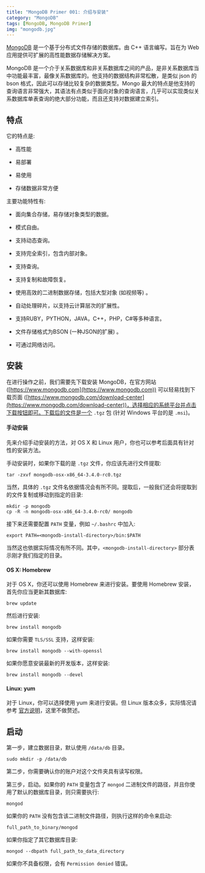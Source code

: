 ```yaml
---
title: "MongoDB Primer 001: 介绍与安装"
category: "MongoDB"
tags: [MongoDB, MongoDB Primer]
img: "mongodb.jpg"
---
```

[MongoDB](https://www.mongodb.com) 是一个基于分布式文件存储的数据库。由 C++ 语言编写。旨在为 Web 应用提供可扩展的高性能数据存储解决方案。



MongoDB 是一个介于关系数据库和非关系数据库之间的产品，是非关系数据库当中功能最丰富，最像关系数据库的。他支持的数据结构非常松散，是类似 json 的 bson 格式，因此可以存储比较复杂的数据类型。Mongo 最大的特点是他支持的查询语言非常强大，其语法有点类似于面向对象的查询语言，几乎可以实现类似关系数据库单表查询的绝大部分功能，而且还支持对数据建立索引。



## 特点

它的特点是:

* 高性能

* 易部署

* 易使用

* 存储数据非常方便



主要功能特性有:

* 面向集合存储，易存储对象类型的数据。

* 模式自由。

* 支持动态查询。

* 支持完全索引，包含内部对象。

* 支持查询。

* 支持复制和故障恢复。

* 使用高效的二进制数据存储，包括大型对象 (如视频等) 。

* 自动处理碎片，以支持云计算层次的扩展性。

* 支持RUBY，PYTHON，JAVA，C++，PHP，C#等多种语言。

* 文件存储格式为BSON (一种JSON的扩展) 。

* 可通过网络访问。



## 安装

在进行操作之前，我们需要先下载安装 MongoDB，在官方网站 ([https://www.mongodb.com](https://www.mongodb.com)) 可以轻易找到下载页面 ([https://www.mongodb.com/download-center](https://www.mongodb.com/download-center))，选择相应的系统平台并点击下载按钮即可。下载后的文件是一个 `.tgz` 包 (针对 Windows 平台的是 `.msi`)。



#### 手动安装

先来介绍手动安装的方法，对 OS X 和 Linux 用户，你也可以参考后面具有针对性的安装方法。



手动安装时，如果你下载的是 `.tgz` 文件，你应该先进行文件提取:

```console
tar -zxvf mongodb-osx-x86_64-3.4.0-rc0.tgz
```

当然，具体的 `.tgz` 文件名依据情况会有所不同。提取后，一般我们还会将提取到的文件复制或移动到指定的目录:

```console
mkdir -p mongodb
cp -R -n mongodb-osx-x86_64-3.4.0-rc0/ mongodb
```

接下来还需要配置 `PATH` 变量，例如 `~/.bashrc` 中加入:

```console
export PATH=<mongodb-install-directory>/bin:$PATH
```

当然这也依据实际情况有所不同。其中，`<mongodb-install-directory>` 部分表示刚才我们指定的目录。



#### OS X: Homebrew

对于 OS X，你还可以使用 Homebrew 来进行安装。要使用 Homebrew 安装，首先你应当更新其数据库:

```console
brew update
```

然后进行安装:

```console
brew install mongodb
```

如果你需要 `TLS/SSL` 支持，这样安装:

```console
brew install mongodb --with-openssl
```

如果你愿意安装最新的开发版本，这样安装:

```console
brew install mongodb --devel
```



#### Linux: yum

对于 Linux，你可以选择使用 yum 来进行安装。但 Linux 版本众多，实际情况请参考 [官方说明](https://docs.mongodb.com/master/administration/install-on-linux/)，这里不做赘述。



## 启动

第一步，建立数据目录，默认使用 `/data/db` 目录。

```console
sudo mkdir -p /data/db
```

第二步，你需要确认你的账户对这个文件夹具有读写权限。



第三步，启动。如果你的 `PATH` 变量包含了 `mongod` 二进制文件的路径，并且你使用了默认的数据库目录，则只需要执行:

```console
mongod
```

如果你的 `PATH` 没有包含该二进制文件路径，则执行这样的命令来启动:

```console
full_path_to_binary/mongod
```

如果你指定了其它数据库目录:

```console
mongod --dbpath full_path_to_data_directory
```

如果你不具备权限，会有 `Permission denied` 错误。


